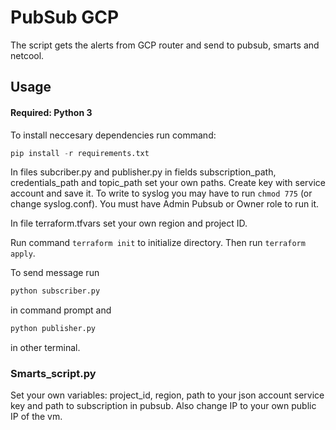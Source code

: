 # PubSub GCP
The script gets the alerts from GCP router and send to pubsub, smarts and netcool.

## Usage 

#### Required: Python 3


To install neccesary dependencies run command:
```python
pip install -r requirements.txt
```
In files subcriber.py and publisher.py in fields subscription_path, credentials_path and topic_path set your own paths. Create key with service account and save it. To write to syslog you may have to run `chmod 775` (or change syslog.conf). You must have Admin Pubsub or Owner role to run it. 

In file terraform.tfvars set your own region and project ID.

Run command `terraform init` to initialize directory. Then run `terraform apply`.

To send message run 
```python
python subscriber.py
```

in command prompt and 
```python
python publisher.py
```
in other terminal.

### Smarts_script.py
Set your own variables: project_id, region, path to your json account service key and path to subscription in pubsub. Also change IP to your own public IP of the vm. 



